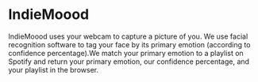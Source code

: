# IndieMoood


IndieMoood uses your webcam to capture a picture of you. We use facial recognition software to tag your face by its primary emotion (according to confidence percentage).We match your primary emotion to a playlist on Spotify and return your primary emotion, our confidence percentage, and your playlist in the browser.


